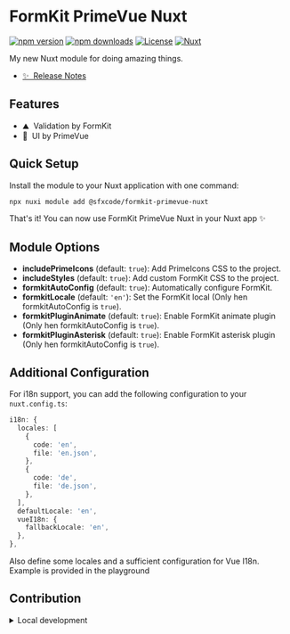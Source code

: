 # FormKit PrimeVue Nuxt

[![npm version][npm-version-src]][npm-version-href]
[![npm downloads][npm-downloads-src]][npm-downloads-href]
[![License][license-src]][license-href]
[![Nuxt][nuxt-src]][nuxt-href]

My new Nuxt module for doing amazing things.

- [✨ &nbsp;Release Notes](/CHANGELOG.md)

## Features

<!-- Highlight some of the features your module provide here -->
- ⛰ &nbsp;Validation by FormKit
- 🚠 &nbsp;UI by PrimeVue

## Quick Setup

Install the module to your Nuxt application with one command:

```bash
npx nuxi module add @sfxcode/formkit-primevue-nuxt
```

That's it! You can now use FormKit PrimeVue Nuxt in your Nuxt app ✨

## Module Options

- **includePrimeIcons** (default: `true`): Add PrimeIcons CSS to the project.
- **includeStyles** (default: `true`): Add custom FormKit CSS to the project.
- **formkitAutoConfig** (default: `true`): Automatically configure FormKit.
- **formkitLocale** (default: `'en'`): Set the FormKit local (Only hen formkitAutoConfig is `true`).
- **formkitPluginAnimate** (default: `true`): Enable FormKit animate plugin (Only hen formkitAutoConfig is `true`).
- **formkitPluginAsterisk** (default: `true`): Enable FormKit asterisk plugin (Only hen formkitAutoConfig is `true`).

## Additional Configuration

For i18n support, you can add the following configuration to your `nuxt.config.ts`:

```ts
i18n: {
  locales: [
    {
      code: 'en',
      file: 'en.json',
    },
    {
      code: 'de',
      file: 'de.json',
    },
  ],
  defaultLocale: 'en',
  vueI18n: {
    fallbackLocale: 'en',
  },
},
```

Also define some locales and a sufficient configuration for Vue I18n.
Example is provided in the playground

## Contribution

<details>
  <summary>Local development</summary>
  
  ```bash
  # Install dependencies
  npm install
  
  # Generate type stubs
  npm run dev:prepare
  
  # Develop with the playground
  npm run dev
  
  # Build the playground
  npm run dev:build
  
  # Run ESLint
  npm run lint
  
  # Run Vitest
  npm run test
  npm run test:watch
  
  # Release new version
  npm run release
  ```

</details>


<!-- Badges -->
[npm-version-src]: https://img.shields.io/npm/v/@sfxcode/formkit-primevue-nuxt/latest.svg?style=flat&colorA=020420&colorB=00DC82
[npm-version-href]: https://npmjs.com/package/@sfxcode/formkit-primevue-nuxt

[npm-downloads-src]: https://img.shields.io/npm/dm/@sfxcode/formkit-primevue-nuxt.svg?style=flat&colorA=020420&colorB=00DC82
[npm-downloads-href]: https://npm.chart.dev/@sfxcode/formkit-primevue-nuxt

[license-src]: https://img.shields.io/npm/l/@sfxcode/formkit-primevue-nuxt.svg?style=flat&colorA=020420&colorB=00DC82
[license-href]: https://npmjs.com/package/@sfxcode/formkit-primevue-nuxt

[nuxt-src]: https://img.shields.io/badge/Nuxt-020420?logo=nuxt.js
[nuxt-href]: https://nuxt.com
